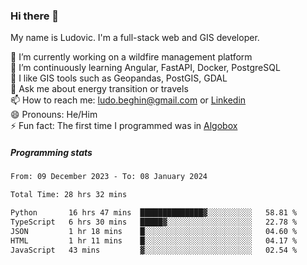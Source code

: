 ### Hi there 👋

My name is Ludovic. I'm a full-stack web and GIS developer.

 🔭 I’m currently working on a wildfire management platform<br/>
 🌱 I’m continuously learning Angular, FastAPI, Docker, PostgreSQL<br/>
 👯 I like GIS tools such as Geopandas, PostGIS, GDAL<br/>
 💬 Ask me about energy transition or travels<br/>
 📫 How to reach me: ludo.beghin@gmail.com or [Linkedin](https://www.linkedin.com/in/ludovic-beghin/)<br/>
 😄 Pronouns: He/Him<br/>
 ⚡ Fun fact: The first time I programmed was in [Algobox](https://fr.wikipedia.org/wiki/Algobox)<br/>

##### Programming stats
<!--START_SECTION:waka-->

```txt
From: 09 December 2023 - To: 08 January 2024

Total Time: 28 hrs 32 mins

Python       16 hrs 47 mins  ██████████████▓░░░░░░░░░░   58.81 %
TypeScript   6 hrs 30 mins   █████▓░░░░░░░░░░░░░░░░░░░   22.78 %
JSON         1 hr 18 mins    █░░░░░░░░░░░░░░░░░░░░░░░░   04.60 %
HTML         1 hr 11 mins    █░░░░░░░░░░░░░░░░░░░░░░░░   04.17 %
JavaScript   43 mins         ▓░░░░░░░░░░░░░░░░░░░░░░░░   02.54 %
```

<!--END_SECTION:waka-->

